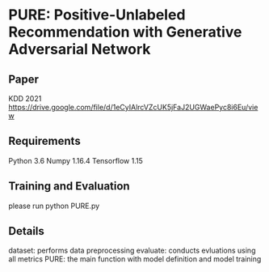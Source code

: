 # PURE: Positive-Unlabeled Recommendation with Generative Adversarial Network 

## Paper
KDD 2021
https://drive.google.com/file/d/1eCyIAlrcVZcUK5jFaJ2UGWaePyc8i6Eu/view

## Requirements
Python 3.6
Numpy 1.16.4
Tensorflow 1.15

## Training and Evaluation
please run
python PURE.py

## Details
dataset: performs data preprocessing
evaluate: conducts evluations using all metrics
PURE: the main function with model definition and model training

